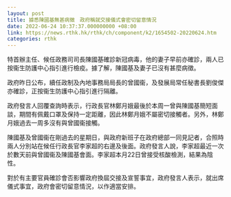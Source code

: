 ```yaml
---
layout: post
title: 據悉陳國基無甚病徵　政府稱就交接儀式會密切留意情況
date: 2022-06-24 10:37:37.000000000 +08:00
link: https://news.rthk.hk/rthk/ch/component/k2/1654502-20220624.htm
categories: rthk
---
```


特首辦主任、候任政務司司長陳國基確診新冠病毒，他的妻子早前亦確診，兩人已按衞生防護中心指引進行檢疫。據了解，陳國基及妻子已沒有甚麼病徵。

政府昨日公布，續任政制及內地事務局局長的曾國衞，及發展局常任秘書長劉俊傑亦確診，正按衞生防護中心指引進行隔離。

政府發言人回覆查詢時表示，行政長官林鄭月娥最後於本周一曾與陳國基簡短面談，期間有佩戴口罩及保持一定距離，因此林鄭月娥不屬密切接觸者。另外，林鄭月娥過去一周多沒有與曾國衞接觸。

陳國基及曾國衞在剛過去的星期日，與政府新班子在政府總部一同見記者，合照時兩人分別站在候任行政長官李家超的右邊及後面。政府發言人說，李家超最近一次於數天前與曾國衞及陳國基會面。李家超本月22日曾接受核酸檢測，結果為陰性。

對於有主要官員確診會否影響政府換屆交接及宣誓事宜，政府發言人表示，就出席儀式事宜，政府會密切留意情況，以作適當安排。
